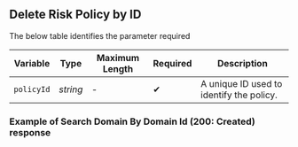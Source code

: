 ## Delete Risk Policy by ID

<!--
type: tab
titles: Request, Response
-->


The below table identifies the parameter required

| Variable | Type | Maximum Length | Required | Description |
| -------- | -- |------------| ------- | ---- |
| `policyId` | *string* | - | &#10004; | A unique ID used to identify the policy. |


<!--
type: tab
-->

### Example of Search Domain By Domain Id (200: Created) response

```json

```

<!-- type: tab-end -->